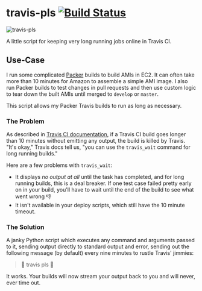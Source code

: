 # travis-pls [![Build Status][svg-travis]][travis]

![travis-pls](https://cdn.meme.am/cache/instances/folder773/500x/75981773.jpg)

A little script for keeping very long running jobs online in Travis CI.

## Use-Case

I run some complicated [Packer][packer] builds to build AMIs in EC2. It can often take more than 10 minutes for Amazon
to assemble a simple AMI image. I also run Packer builds to test changes in pull requests and then use custom logic to
tear down the built AMIs until merged to `develop` or `master`.

This script allows my Packer Travis builds to run as long as necessary.

### The Problem

As described in [Travis CI documentation][problem], if a Travis CI build goes longer than 10 minutes without emitting
any output, the build is killed by Travis. "It's okay," Travis docs tell us, "you can use the `travis_wait` command for
long running builds."

Here are a few problems with `travis_wait`:

 - It displays _no output at all_ until the task has completed, and for long running builds, this is a deal breaker. If
   one test case failed pretty early on in your build, you'll have to wait until the end of the build to see what went
   wrong :-1:
 - It isn't available in your deploy scripts, which still have the 10 minute timeout.

### The Solution

A janky Python script which executes any command and arguments passed to it, sending output directly to standard output
and error, sending out the following message (by default) every nine minutes to rustle Travis' jimmies:

> 🖕 travis pls 🖕

It works. Your builds will now stream your output back to you and will never, ever time out.

 [img-dolan]: https://cdn.meme.am/cache/instances/folder773/500x/75981773.jpg
 [travis]: https://travis-ci.org/naftulikay/travis-pls
 [packer]: https://packer.io/
 [problem]: https://docs.travis-ci.com/user/common-build-problems/#My-builds-are-timing-out
 [svg-travis]: https://travis-ci.org/naftulikay/travis-pls.svg?branch=master
